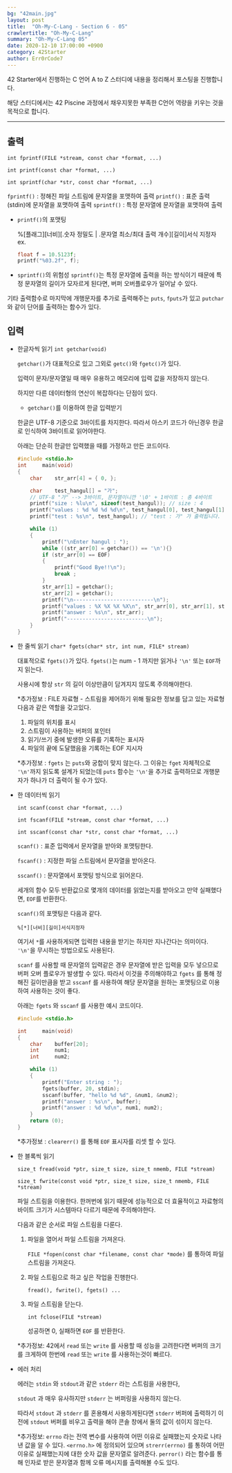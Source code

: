 ```yaml
---
bg: "42main.jpg"
layout: post
title:  "Oh-My-C-Lang - Section 6 - 05"
crawlertitle: "Oh-My-C-Lang"
summary: "Oh-My-C-Lang 05"
date: 2020-12-10 17:00:00 +0900
category: 42Starter
author: Err0rCode7
---
```


42 Starter에서 진행하는 C 언어 A to Z 스터디에 내용을 정리해서 포스팅을 진행합니다.

해당 스터디에서는 42 Piscine 과정에서 채우지못한 부족한 C언어 역량을 키우는 것을 목적으로 합니다.

---
## 출력

`int fprintf(FILE *stream, const char *format, ...)`

`int printf(const char *format, ...)`

`int sprintf(char *str, const char *format, ...)`

`fprintf()` : 정해진 파일 스트림에 문자열을 포맷하여 출력
`printf()` : 표준 출력(stdin)에 문자열을 포맷하여 출력
`sprintf()` : 특정 문자열에 문자열을 포맷하여 출력

- `printf()`의 포맷팅

	%[플래그][너비][.숫자 정밀도 | .문자열 최소/최대 출력 개수][길이]서식 지정자
	ex.

	```c
	float f = 10.5123f;
	printf("%03.2f", f);
	```

- `sprintf()`의 위험성
	`sprintf()`는 특정 문자열에 출력을 하는 방식이기 때문에 특정 문자열의 길이가 모자르게 된다면, 버퍼 오버플로우가 일어날 수 있다.

기타 출력함수로 마지막에 개행문자를 추가로 출력해주는 `puts`, `fputs`가 있고 `putchar`와 같이 단어를 출력하는 함수가 있다.

## 입력

- 한글자씩 읽기
	`int getchar(void)`

	`getchar()`가 대표적으로 있고 그외로 `getc()`와 `fgetc()`가 있다.

	입력이 문자/문자열일 때 매우 유용하고 메모리에 입력 값을 저장하지 않는다.

	하지만 다른 데이터형의 연산이 복잡하다는 단점이 있다.

	+ `getchar()`를 이용하여 한글 입력받기

	한글은 UTF-8 기준으로 3바이트를 차지한다. 따라서 아스키 코드가 아닌경우 한글로 인식하여 3바이트로 읽어야한다.

	아래는 단순히 한글만 입력했을 때를 가정하고 만든 코드이다.
	```c
	#include <stdio.h>
	int		main(void)
	{
		char	str_arr[4] = { 0, };

		char	test_hangul[] = "가";
		// UTF-8 "가" --> 3바이트, 문자열이니깐 '\0' + 1바이트 : 총 4바이트
		printf("size : %lu\n", sizeof(test_hangul)); // size : 4
		printf("values : %d %d %d %d\n", test_hangul[0], test_hangul[1], test_hangul[2], test_hangul[3]);
		printf("test : %s\n", test_hangul); // "test : 가" 가 출력됩니다.

		while (1)
		{
			printf("\nEnter hangul : ");
			while ((str_arr[0] = getchar()) == '\n'){}
			if (str_arr[0] == EOF)
			{
				printf("Good Bye!!\n");
				break ;
			}
			str_arr[1] = getchar();
			str_arr[2] = getchar();
			printf("\n--------------------------\n");
			printf("values : %X %X %X %X\n", str_arr[0], str_arr[1], str_arr[2], str_arr[3]);
			printf("answer : %s\n", str_arr);
			printf("--------------------------\n");
		}
	}
	```

- 한 줄씩 읽기
	`char* fgets(char* str, int num, FILE* stream)`

	대표적으로 `fgets()`가 있다. `fgets()`는 num - 1 까지만 읽거나 `'\n'` 또는 `EOF`까지 읽는다.

	사용시에 항상 `str` 의 길이 이상만큼이 담겨지지 않도록 주의해야한다.

	*추가정보 : FILE 자료형 - 스트림을 제어하기 위해 필요한 정보를 담고 있는 자료형
	다음과 같은 역할을 갖고있다.

	1. 파일의 위치를 표시
	2. 스트림이 사용하는 버퍼의 포인터
	3. 읽기/쓰기 중에 발생한 오류를 기록하는 표시자
	4. 파일의 끝에 도달했음을 기록하는 EOF 지시자

	*추가정보 : `fgets` 는 `puts`와 궁합이 맞지 않는다. 그 이유는 `fget` 자체적으로 `'\n'`까지 읽도록 설계가 되었는데 `puts` 함수는 `'\n'`을 추가로 출력하므로 개행문자가 하나가 더 출력이 될 수가 있다.

- 한 데이터씩 읽기

	`int scanf(const char *format, ...)`

	`int fscanf(FILE *stream, const char *format, ...)`

	`int sscanf(const char *str, const char *format, ...)`

	`scanf()` : 표준 입력에서 문자열을 받아와 포맷팅한다.

	`fscanf()` : 지정한 파일 스트림에서 문자열을 받아온다.

	`sscanf()` : 문자열에서 포맷팅 방식으로 읽어온다.

	세개의 함수 모두 반환값으로 몇개의 데이터를 읽었는지를 받아오고 만약 실패했다면, `EOF`를 반환한다.

	`scanf()`의 포맷팅은 다음과 같다.

	`%[*][너비][길이]서식지정자`

	여기서 `*`를 사용하게되면 입력한 내용을 받기는 하지만 지나간다는 의미이다. `'\n'`을 무시하는 방법으로도 사용된다.

	`scanf` 를 사용할 때 문자열의 입력같은 경우 문자열에 받은 입력을 모두 넣으므로 버퍼 오버 플로우가 발생할 수 있다. 따라서 이것을 주의해야하고 `fgets` 를 통해 정해진 길이만큼을 받고 `sscanf` 를 사용하여 해당 문자열을 원하는 포맷팅으로 이용하여 사용하는 것이 좋다.

	아래는 `fgets` 와 `sscanf` 를 사용한 예시 코드이다.
	```c
	#include <stdio.h>

	int		main(void)
	{
		char	buffer[20];
		int		num1;
		int		num2;

		while (1)
		{
			printf("Enter string : ");
			fgets(buffer, 20, stdin);
			sscanf(buffer, "hello %d %d", &num1, &num2);
			printf("answer : %s\n", buffer);
			printf("answer : %d %d\n", num1, num2);
		}
		return (0);
	}
	```

	*추가정보 : `clearerr()` 를 통해 `EOF` 표시자를 리셋 할 수 있다.

- 한 블록씩 읽기

	`size_t fread(void *ptr, size_t size, size_t nmemb, FILE *stream)`

	`size_t fwrite(const void *ptr, size_t size, size_t nmemb, FILE *stream)`

	파일 스트림을 이용한다. 한꺼번에 읽기 때문에 성능적으로 더 효율적이고 자료형의 바이트 크기가 시스템마다 다르기 때문에 주의해야한다.

	다음과 같은 순서로 파일 스트림을 다룬다.

	1. 파일을 열어서 파일 스트림을 가져온다.

		`FILE *fopen(const char *filename, const char *mode)` 를 통하여 파일 스트림을 가져온다.

	2. 파일 스트림으로 하고 싶은 작업을 진행한다.

		`fread(), fwrite(), fgets() ...`

	3. 파일 스트림을 닫는다.

		`int fclose(FILE *stream)`

		성공하면 0, 실패하면 `EOF` 를 반환한다.

	*추가정보: 42에서 `read` 또는 `write` 를 사용할 때 성능을 고려한다면 버퍼의 크기를 크게하여 한번에 `read` 또는 `write` 를 사용하는것이 빠르다.

- 에러 처리

	에러는 `stdin` 와 `stdout`과 같은 `stderr` 라는 스트림을 사용한다,

	`stdout` 과 매우 유사하지만 `stderr` 는 버퍼링을 사용하지 않는다.

	따라서 `stdout` 과 `stderr` 를 혼용해서 사용하게된다면 `stderr` 버퍼에 출력하기 이전에 `stdout` 버퍼를 비우고 출력을 해야 콘솔 창에서 둘의 값이 섞이지 않는다.

	*추가정보: `errno` 라는 전역 변수를 사용하여 어떤 이유로 실패했는지 숫자로 나타낸 값을 알 수 있다. `<errno.h>` 에 정의되어 있으며 `strerr(errno)` 를 통하여 어떤 이유로 실패했는지에 대한 숫자 값을 문자열로 알려준다. `perror()` 라는 함수를 통해 인자로 받은 문자열과 함께 오류 메시지를 출력해볼 수도 있다.
